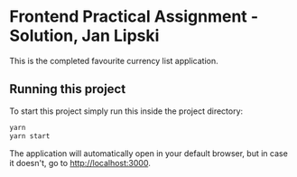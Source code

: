 # Frontend Practical Assignment - Solution, Jan Lipski

This is the completed favourite currency list application.

## Running this project

To start this project simply run this inside the project directory:
```bash
yarn
yarn start
```
The application will automatically open in your default browser, but in case it doesn't, go to [http://localhost:3000](http://localhost:3000).
